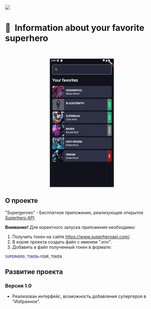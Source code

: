 [<img src="https://storage.googleapis.com/cms-storage-bucket/6a07d8a62f4308d2b854.svg"  width="150">](https://flutter.dev/)
#  🦸&nbsp;&nbsp;Information about your favorite superhero
<br/>
<p align="center">
  <img src="https://github.com/RNOVOSELOV/flutter_superheroes/blob/main/resources/supergeroes.gif"/>
</p>

## О проекте

"Supergeroes" - Бесплатное приложение, реализующее открытое [Superhero API](https://www.superheroapi.com/).

**Внимание!**
Для коректного запуска приложения необходимо:
1. Получить токен на сайте https://www.superheroapi.com/.
2. В корне проекта создать файл c именем ".env".
3. Добавить в файл полученный токен в формате:
```sh
SUPERHERO_TOKEN=YOUR_TOKEN
```

## Развитие проекта

### Версия 1.0

- Реализован интерфейс, возможность добавления супергероя в "Избранное".

<!-- My superhero API token: add to root '.env' file
SUPERHERO_TOKEN=8133298466745486
-->
